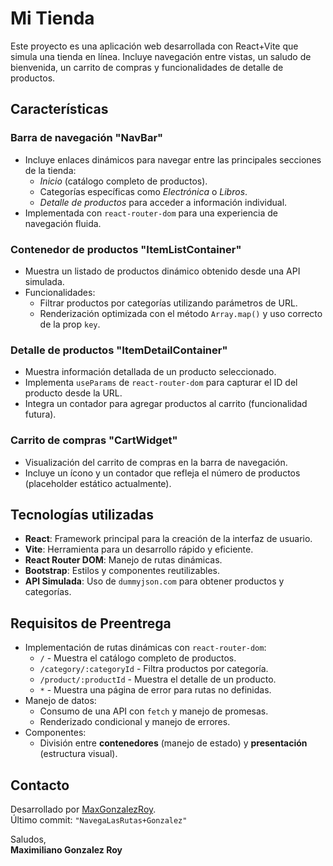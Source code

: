 # **Mi Tienda**

Este proyecto es una aplicación web desarrollada con React+Vite que simula una tienda en línea. Incluye navegación entre vistas, un saludo de bienvenida, un carrito de compras y funcionalidades de detalle de productos.

## **Características**
### **Barra de navegación "NavBar"**
- Incluye enlaces dinámicos para navegar entre las principales secciones de la tienda:
  - *Inicio* (catálogo completo de productos).
  - Categorías específicas como *Electrónica* o *Libros*.
  - *Detalle de productos* para acceder a información individual.
- Implementada con `react-router-dom` para una experiencia de navegación fluida.

### **Contenedor de productos "ItemListContainer"**
- Muestra un listado de productos dinámico obtenido desde una API simulada.
- Funcionalidades:
  - Filtrar productos por categorías utilizando parámetros de URL.
  - Renderización optimizada con el método `Array.map()` y uso correcto de la prop `key`.

### **Detalle de productos "ItemDetailContainer"**
- Muestra información detallada de un producto seleccionado.
- Implementa `useParams` de `react-router-dom` para capturar el ID del producto desde la URL.
- Integra un contador para agregar productos al carrito (funcionalidad futura).

### **Carrito de compras "CartWidget"**
- Visualización del carrito de compras en la barra de navegación.
- Incluye un ícono y un contador que refleja el número de productos (placeholder estático actualmente).

## **Tecnologías utilizadas**
- **React**: Framework principal para la creación de la interfaz de usuario.
- **Vite**: Herramienta para un desarrollo rápido y eficiente.
- **React Router DOM**: Manejo de rutas dinámicas.
- **Bootstrap**: Estilos y componentes reutilizables.
- **API Simulada**: Uso de `dummyjson.com` para obtener productos y categorías.

## **Requisitos de Preentrega**
- Implementación de rutas dinámicas con `react-router-dom`:
  - `/` - Muestra el catálogo completo de productos.
  - `/category/:categoryId` - Filtra productos por categoría.
  - `/product/:productId` - Muestra el detalle de un producto.
  - `*` - Muestra una página de error para rutas no definidas.
- Manejo de datos:
  - Consumo de una API con `fetch` y manejo de promesas.
  - Renderizado condicional y manejo de errores.
- Componentes:
  - División entre **contenedores** (manejo de estado) y **presentación** (estructura visual).

## **Contacto**
Desarrollado por [MaxGonzalezRoy](https://github.com/MaxGonzalezRoy).  
Último commit: `"NavegaLasRutas+Gonzalez"`

Saludos,  
**Maximiliano Gonzalez Roy**
